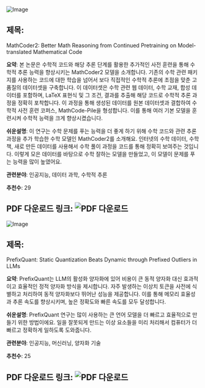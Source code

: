 ![Image](https://cdn-thumbnails.huggingface.co/social-thumbnails/papers/2410.08196.png)
## 제목:
MathCoder2: Better Math Reasoning from Continued Pretraining on Model-translated Mathematical Code

**요약**:
본 논문은 수학적 코드와 해당 추론 단계를 활용한 추가적인 사전 훈련을 통해 수학적 추론 능력을 향상시키는 MathCoder2 모델을 소개합니다. 기존의 수학 관련 패키지를 사용하는 코드에 대한 학습을 넘어서 보다 직접적인 수학적 추론에 초점을 맞춘 고품질의 데이터셋을 구축합니다. 이 데이터셋은 수학 관련 웹 데이터, 수학 교재, 합성 데이터를 포함하며, LaTeX 표현식 및 그 조건, 결과를 추출해 해당 코드로 수학적 추론 과정을 정확히 포착합니다. 이 과정을 통해 생성된 데이터를 원본 데이터셋과 결합하여 수학적 사전 훈련 코퍼스, MathCode-Pile을 형성합니다. 이를 통해 여러 기본 모델을 훈련시켜 수학적 능력을 크게 향상시켰습니다.

**쉬운설명**:
이 연구는 수학 문제를 푸는 능력을 더 좋게 하기 위해 수학 코드와 관련 추론 과정을 추가 학습한 수학 모델인 MathCoder2를 소개해요. 인터넷의 수학 데이터, 수학책, 새로 만든 데이터를 사용해서 수학 풀이 과정을 코드를 통해 정확히 보여주는 것입니다. 이렇게 모은 데이터를 바탕으로 수학 잘하는 모델을 만들었고, 이 모델이 문제를 푸는 능력을 많이 높였어요.

**관련분야**: 인공지능, 데이터 과학, 수학적 추론

**추천수**: 29

**PDF 다운로드 링크**: ![PDF 다운로드](https://arxiv.org/pdf/2410.08196)
---

![Image](https://cdn-thumbnails.huggingface.co/social-thumbnails/papers/2410.05265.png)
## 제목:
PrefixQuant: Static Quantization Beats Dynamic through Prefixed Outliers in LLMs

**요약**:
PrefixQuant는 LLM의 활성화 양자화에 있어 비용이 큰 동적 양자화 대신 효과적이고 효율적인 정적 양자화 방식을 제시합니다. 자주 발생하는 이상치 토큰을 사전에 식별하고 처리하여 동적 양자화보다 뛰어난 성능을 제공합니다. 이를 통해 메모리 효율성과 추론 속도를 향상시키며, 높은 정확도와 빠른 속도를 모두 달성합니다.

**쉬운설명**:
PrefixQuant 연구는 많이 사용하는 큰 언어 모델을 더 빠르고 효율적으로 만들기 위한 방법이에요. 일을 잘못되게 만드는 이상 요소들을 미리 처리해서 컴퓨터가 더 빠르고 정확하게 일하도록 도와줍니다.

**관련분야**: 인공지능, 머신러닝, 양자화 기술

**추천수**: 25

**PDF 다운로드 링크**: ![PDF 다운로드](https://arxiv.org/pdf/2410.05265)
---